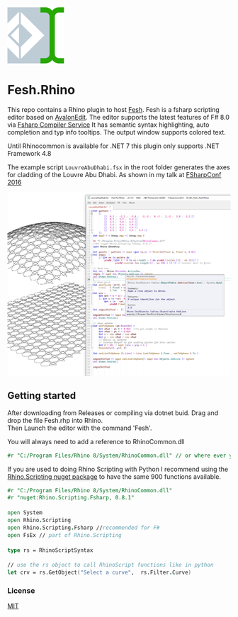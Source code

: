 ![Logo](https://raw.githubusercontent.com/goswinr/Fesh.Rhino/main/Media/logo128.png)
# Fesh.Rhino

 This repo contains a Rhino plugin to host [Fesh](https://github.com/goswinr/Fesh).
 Fesh is a fsharp scripting editor based on [AvalonEdit](https://github.com/goswinr/AvalonEditB).
 The editor supports the latest features of F# 8.0 via [Fsharp Compiler Service](https://www.nuget.org/packages/FSharp.Compiler.Service)
 It has semantic syntax highlighting, auto completion and typ info tooltips. The output window supports colored text.

Until Rhinocommon is available for .NET 7 this plugin only supports .NET Framework 4.8


The example script `LouvreAbuDhabi.fsx` in the root folder generates the axes for cladding of the Louvre Abu Dhabi.
As shown in my talk at [FSharpConf 2016](https://www.youtube.com/watch?v=ZY-bvZZZZnE)

![Screenshot](https://raw.githubusercontent.com/goswinr/Fesh.Rhino/main/Media/screen1.png)

## Getting started
After downloading from Releases or compiling via dotnet buid.
Drag and drop the file Fesh.rhp into Rhino.   
Then Launch the editor with the command 'Fesh'.


You will always need to add a reference to RhinoCommon.dll


```fsharp
#r "C:/Program Files/Rhino 8/System/RhinoCommon.dll" // or where ever you have it
```

If you are used to doing Rhino Scripting with Python I recommend using the [Rhino.Scripting nuget package](https://nuget.org/packages/Rhino.Scripting) to have the same 900 functions available.


```fsharp
#r "C:/Program Files/Rhino 8/System/RhinoCommon.dll"
#r "nuget:Rhino.Scripting.Fsharp, 0.8.1"

open System
open Rhino.Scripting
open Rhino.Scripting.Fsharp //recommended for F#
open FsEx // part of Rhino.Scripting

type rs = RhinoScriptSyntax

// use the rs object to call RhinoScript functions like in python
let crv = rs.GetObject("Select a curve",  rs.Filter.Curve)
```

### License
[MIT](https://github.com/goswinr/Fesh.Rhino/blob/main/LICENSE)

